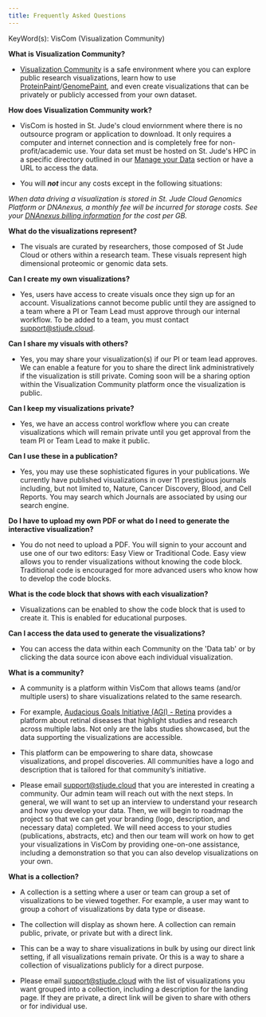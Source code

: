 ```yaml
---
title: Frequently Asked Questions
---
```

KeyWord(s): VisCom (Visualization Community)

**What is Visualization Community?**
* [Visualization Community](https://viz.stjude.cloud/) is a safe environment where you can explore public research visualizations, learn how to use [ProteinPaint](https://proteinpaint.stjude.org/)/[GenomePaint](https://genomepaint.stjude.cloud/), and even create visualizations that can be privately or publicly accessed from your own dataset.

**How does Visualization Community work?**
* VisCom is hosted in St. Jude's cloud enviornment where there is no outsource program or application to download. It only requires a computer and internet connection and is completely free for non-profit/academic use. Your data set must be hosted on St. Jude's HPC in a specific directory outlined in our [Manage your Data](https://university.stjude.cloud/docs/visualization-community/data-manage/) section or have a URL to access the data. 

* You will ***not*** incur any costs except in the following situations:

*When data driving a visualization is stored in St. Jude Cloud Genomics Platform or DNAnexus, a monthly fee will be incurred for storage costs. See your [DNAnexus billing information](https://platform.dnanexus.com/profile/settings/billing) for the cost per GB.*

**What do the visualizations represent?**
* The visuals are curated by researchers, those composed of St Jude Cloud or others within a research team. These visuals represent high dimensional proteomic or genomic data sets. 

**Can I create my own visualizations?**
* Yes, users have access to create visuals once they sign up for an account. Visualizations cannot become public until they are assigned to a team where a PI or Team Lead must approve through our internal workflow. To be added to a team, you must contact [support@stjude.cloud](support@stjude.cloud). 

**Can I share my visuals with others?**
* Yes, you may share your visualization(s) if our PI or team lead approves. We can enable a feature for you to share the direct link administratively if the visualization is still private. Coming soon will be a sharing option within the Visualization Community platform once the visualization is public. 

**Can I keep my visualizations private?**
* Yes, we have an access control workflow where you can create visualizations which will remain private until you get approval from the team PI or Team Lead to make it public. 

**Can I use these in a publication?**
* Yes, you may use these sophisticated figures in your publications. We currently have published visualizations in over 11 prestigious journals including, but not limited to, Nature, Cancer Discovery, Blood, and Cell Reports. You may search which Journals are associated by using our search engine. 

**Do I have to upload my own PDF or what do I need to generate the interactive visualization?**
* You do not need to upload a PDF. You will signin to your account and use one of our two editors: Easy View or Traditional Code. Easy view allows you to render visualizations without knowing the code block. Traditional code is encouraged for more advanced users who know how to develop the code blocks. 

**What is the code block that shows with each visualization?**
*  Visualizations can be enabled to show the code block that is used to create it. This is enabled for educational purposes. 

**Can I access the data used to generate the visualizations?** 
* You can access the data within each Community on the 'Data tab' or by clicking the data source icon above each individual visualization.

**What is a community?**
* A community is a platform within VisCom that allows teams (and/or multiple users) to share visualizations related to the same research. 

* For example, [Audacious Goals Initiative (AGI) - Retina](https://viz.stjude.cloud/community/audacious-goals-initiative-agi-retina~2) provides a platform about retinal diseases that highlight studies and research across multiple labs. Not only are the labs studies showcased, but the data supporting the visualizations are accessible. 

* This platform can be empowering to share data, showcase visualizations, and propel discoveries. All communities have a logo and description that is tailored for that community’s initiative. 

* Please email [support@stjude.cloud](support@stjude.cloud) that you are interested in creating a community. Our admin team will reach out with the next steps. In general, we will want to set up an interview to understand your research and how you develop your data. Then, we will begin to roadmap the project so that we can get your branding (logo, description, and necessary data) completed. We will need access to your studies (publications, abstracts, etc) and then our team will work on how to get your visualizations in VisCom by providing one-on-one assistance, including a demonstration so that you can also develop visualizations on your own.


**What is a collection?**
* A collection is a setting where a user or team can group a set of visualizations to be viewed together. For example, a user may want to group a cohort of visualizations by data type or disease. 

* The collection will display as shown here. A collection can remain public, private, or private but with a direct link. 

* This can be a way to share visualizations in bulk by using our direct link setting, if all visualizations remain private. Or this is a way to share a collection of visualizations publicly for a direct purpose. 

* Please email [support@stjude.cloud](support@stjude.cloud) with the list of visualizations you want grouped into a collection, including a description for the landing page. If they are private, a direct link will be given to share with others or for individual use.
